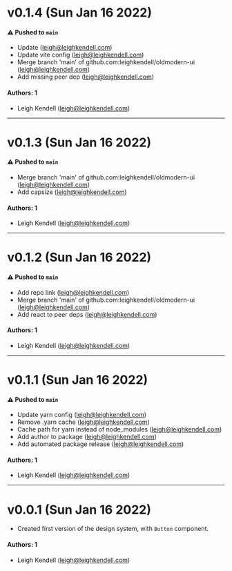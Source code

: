 # v0.1.4 (Sun Jan 16 2022)

#### ⚠️ Pushed to `main`

- Update (leigh@leighkendell.com)
- Update vite config (leigh@leighkendell.com)
- Merge branch 'main' of github.com:leighkendell/oldmodern-ui (leigh@leighkendell.com)
- Add missing peer dep (leigh@leighkendell.com)

#### Authors: 1

- Leigh Kendell (leigh@leighkendell.com)

---

# v0.1.3 (Sun Jan 16 2022)

#### ⚠️ Pushed to `main`

- Merge branch 'main' of github.com:leighkendell/oldmodern-ui (leigh@leighkendell.com)
- Add capsize (leigh@leighkendell.com)

#### Authors: 1

- Leigh Kendell (leigh@leighkendell.com)

---

# v0.1.2 (Sun Jan 16 2022)

#### ⚠️ Pushed to `main`

- Add repo link (leigh@leighkendell.com)
- Merge branch 'main' of github.com:leighkendell/oldmodern-ui (leigh@leighkendell.com)
- Add react to peer deps (leigh@leighkendell.com)

#### Authors: 1

- Leigh Kendell (leigh@leighkendell.com)

---

# v0.1.1 (Sun Jan 16 2022)

#### ⚠️ Pushed to `main`

- Update yarn config (leigh@leighkendell.com)
- Remove .yarn cache (leigh@leighkendell.com)
- Cache path for yarn instead of node_modules (leigh@leighkendell.com)
- Add author to package (leigh@leighkendell.com)
- Add automated package release (leigh@leighkendell.com)

#### Authors: 1

- Leigh Kendell (leigh@leighkendell.com)

---

# v0.0.1 (Sun Jan 16 2022)

- Created first version of the design system, with `Button` component.

#### Authors: 1

- Leigh Kendell (leigh@leighkendell.com)
